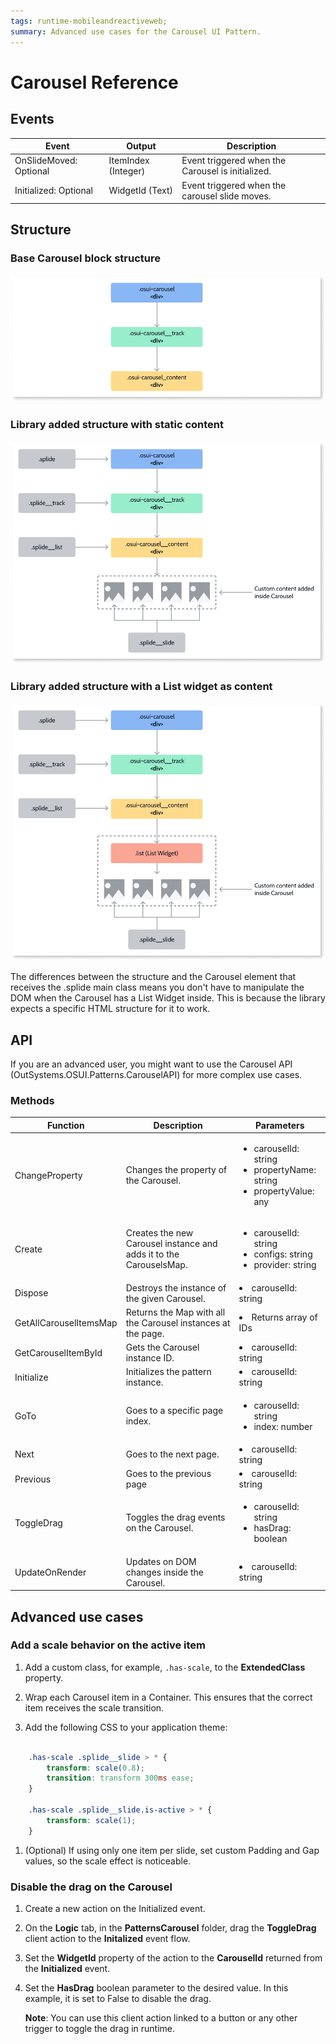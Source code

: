```yaml
---
tags: runtime-mobileandreactiveweb;
summary: Advanced use cases for the Carousel UI Pattern. 
---
```


# Carousel Reference

## Events

|Event|Output|Description|
|---|---|---|  
|OnSlideMoved: Optional|ItemIndex (Integer)|Event triggered when the Carousel is initialized.| 
|Initialized: Optional|WidgetId (Text)|Event triggered when the carousel slide moves.| 

## Structure

### Base Carousel block structure

![Base Carousel block structure](images/carousel-structure-diag.png)

### Library added structure with static content

![Library added structure with static content](images/carousel-structure-static-diag.png)

### Library added structure with a List widget as content

![Library added structure with a List widget as content](images/carousel-structure-list-diag.png)

<div class="info" markdown="1">

The differences between the structure and the Carousel element that receives the .splide main class means you don't have to manipulate the DOM when the Carousel has a List Widget inside. This is because the library expects a specific HTML structure for it to work.

</div>

## API
If you are an advanced user, you might want to use the Carousel API  (OutSystems.OSUI.Patterns.CarouselAPI) for more complex use cases.

### Methods

|Function|Description|Parameters|
|---|---|---| 
|ChangeProperty|Changes the property of the Carousel.|<ul><li>carouselId: string</li><li>propertyName: string</li><li>propertyValue: any</li></ul>| 
|Create|Creates the new Carousel instance and adds it to the CarouselsMap.|<ul><li>carouselId: string</li><li>configs: string</li><li>provider: string</li></ul>| 
|Dispose|Destroys the instance of the given Carousel.|<li>carouselId: string</li>| 
|GetAllCarouselItemsMap|Returns the Map with all the Carousel instances at the page.|<li>Returns array of IDs</li>| 
|GetCarouselItemById|Gets the Carousel instance ID.|<li>carouselId: string</li>| 
|Initialize|Initializes the pattern instance.|<li>carouselId: string</li>| 
|GoTo|Goes to a specific page index.|<ul><li>carouselId: string</li><li>index: number</li>| 
|Next|Goes to the next page.|<li>carouselId: string</li>| 
|Previous|Goes to the previous page|<li>carouselId: string</li>| 
|ToggleDrag|Toggles the drag events on the Carousel.|<ul><li>carouselId: string</li><li>hasDrag: boolean</li></li>| 
|UpdateOnRender|Updates on DOM changes inside the Carousel.|<li>carouselId: string</li>|  

## Advanced use cases

### Add a scale behavior on the active item

1. Add a custom class, for example, ``.has-scale``, to the **ExtendedClass** property.

1. Wrap each Carousel item in a Container. This ensures that the correct item receives the scale transition.

1. Add the following CSS to your application theme:

```css

    .has-scale .splide__slide > * {
        transform: scale(0.8);
        transition: transform 300ms ease;
    }

    .has-scale .splide__slide.is-active > * {
        transform: scale(1);
    }

```

1. (Optional) If using only one item per slide, set custom Padding and Gap values, so the scale effect is noticeable.

### Disable the drag on the Carousel

1. Create a new action on the Initialized event.
1. On the **Logic** tab, in the **PatternsCarousel** folder, drag the **ToggleDrag** client action to the **Initalized** event flow.
1. Set the **WidgetId** property of the action to the **CarouselId** returned from the **Initialized** event.
1. Set the **HasDrag** boolean parameter to the desired value. In this example, it is set to False to disable the drag.

    **Note**: You can use this client action linked to a button or any other trigger to toggle the drag in runtime.
